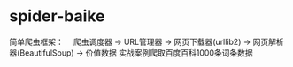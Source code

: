 # spider-baike
简单爬虫框架： 　爬虫调度器 -> URL管理器 -> 网页下载器(urllib2) -> 网页解析器(BeautifulSoup) -> 价值数据  实战案例爬取百度百科1000条词条数据
